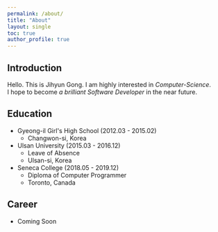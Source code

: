 ```yaml
---
permalink: /about/
title: "About"
layout: single
toc: true
author_profile: true
---
```


## Introduction
Hello. This is Jihyun Gong. I am highly interested in *Computer-Science*.   
I hope to become *a brilliant Software Developer* in the near future. 


## Education
- Gyeong-il Girl's High School (2012.03 - 2015.02)
  - Changwon-si, Korea
- Ulsan University (2015.03 - 2016.12)
  - Leave of Absence
  - Ulsan-si, Korea
- Seneca College (2018.05 - 2019.12)
  - Diploma of Computer Programmer
  - Toronto, Canada


## Career
- Coming Soon
